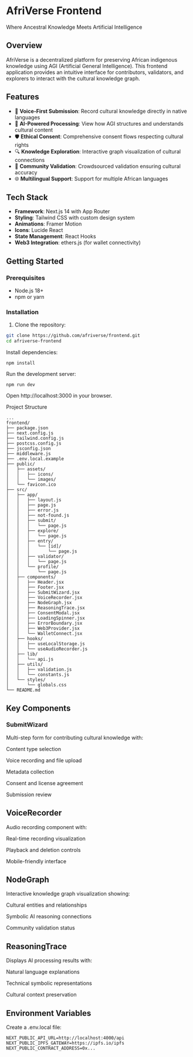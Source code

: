 # AfriVerse Frontend

Where Ancestral Knowledge Meets Artificial Intelligence

## Overview

AfriVerse is a decentralized platform for preserving African indigenous knowledge using AGI (Artificial General Intelligence). This frontend application provides an intuitive interface for contributors, validators, and explorers to interact with the cultural knowledge graph.

## Features

- 🎤 **Voice-First Submission**: Record cultural knowledge directly in native languages
- 🧠 **AI-Powered Processing**: View how AGI structures and understands cultural content
- 🛡️ **Ethical Consent**: Comprehensive consent flows respecting cultural rights
- 🔍 **Knowledge Exploration**: Interactive graph visualization of cultural connections
- 👥 **Community Validation**: Crowdsourced validation ensuring cultural accuracy
- 🌐 **Multilingual Support**: Support for multiple African languages

## Tech Stack

- **Framework**: Next.js 14 with App Router
- **Styling**: Tailwind CSS with custom design system
- **Animations**: Framer Motion
- **Icons**: Lucide React
- **State Management**: React Hooks
- **Web3 Integration**: ethers.js (for wallet connectivity)

## Getting Started

### Prerequisites

- Node.js 18+ 
- npm or yarn

### Installation

1. Clone the repository:
```bash
git clone https://github.com/afriverse/frontend.git
cd afriverse-frontend

```
Install dependencies:
```
npm install
```

Run the development server:

```
npm run dev
```
Open http://localhost:3000 in your browser.

Project Structure
```
...
frontend/
├── package.json
├── next.config.js
├── tailwind.config.js
├── postcss.config.js
├── jsconfig.json
├── middleware.js
├── .env.local.example
├── public/
│   ├── assets/
│   │   ├── icons/
│   │   └── images/
│   └── favicon.ico
├── src/
│   ├── app/
│   │   ├── layout.js
│   │   ├── page.js
│   │   ├── error.js
│   │   ├── not-found.js
│   │   ├── submit/
│   │   │   └── page.js
│   │   ├── explore/
│   │   │   └── page.js
│   │   ├── entry/
│   │   │   └── [id]/
│   │   │       └── page.js
│   │   ├── validator/
│   │   │   └── page.js
│   │   └── profile/
│   │       └── page.js
│   ├── components/
│   │   ├── Header.jsx
│   │   ├── Footer.jsx
│   │   ├── SubmitWizard.jsx
│   │   ├── VoiceRecorder.jsx
│   │   ├── NodeGraph.jsx
│   │   ├── ReasoningTrace.jsx
│   │   ├── ConsentModal.jsx
│   │   ├── LoadingSpinner.jsx
│   │   ├── ErrorBoundary.jsx
│   │   ├── Web3Provider.jsx
│   │   └── WalletConnect.jsx
│   ├── hooks/
│   │   ├── useLocalStorage.js
│   │   └── useAudioRecorder.js
│   ├── lib/
│   │   └── api.js
│   ├── utils/
│   │   ├── validation.js
│   │   └── constants.js
│   └── styles/
│       └── globals.css
└── README.md
```
## Key Components
### SubmitWizard
Multi-step form for contributing cultural knowledge with:

Content type selection

Voice recording and file upload

Metadata collection

Consent and license agreement

Submission review

## VoiceRecorder
Audio recording component with:

Real-time recording visualization

Playback and deletion controls

Mobile-friendly interface

## NodeGraph
Interactive knowledge graph visualization showing:

Cultural entities and relationships

Symbolic AI reasoning connections

Community validation status

## ReasoningTrace
Displays AI processing results with:

Natural language explanations

Technical symbolic representations

Cultural context preservation

## Environment Variables

Create a .env.local file: 
```
NEXT_PUBLIC_API_URL=http://localhost:4000/api
NEXT_PUBLIC_IPFS_GATEWAY=https://ipfs.io/ipfs
NEXT_PUBLIC_CONTRACT_ADDRESS=0x...
```

